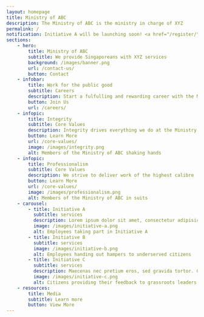 ```yaml
---
layout: homepage
title: Ministry of ABC
description: The Ministry of ABC is the ministry in charge of XYZ
permalink: /
notification: Initiative A will be launching soon! <a href="/register/">Register now</a>
sections:
    - hero:
        title: Ministry of ABC
        subtitle: We provide Singaporeans with XYZ services
        background: /images/banner.png
        url: /contact-us/
        button: Contact
    - infobar:
        title: Work for the public good
        subtitle: Careers
        description: Start a fulfulling and rewarding career with the Ministry of ABC!
        button: Join Us
        url: /careers/
    - infopic:
        title: Integrity
        subtitle: Core Values
        description: Integrity drives everything we do at the Ministry of ABC
        button: Learn More
        url: /core-values/
        image: /images/integrity.png
        alt: Members of the Ministry of ABC shaking hands
    - infopic:
        title: Professionalism
        subtitle: Core Values
        description: We strive to deliver work of the highest calibre
        button: Learn More
        url: /core-values/
        image: /images/professionalism.png
        alt: Members of the Ministry of ABC in suits
    - carousel:
        - title: Initiative A
          subtitle: services
          description: Lorem ipsum dolor sit amet, consectetur adipisicing elit. Amet asperiores dicta distinctio enim harum labore libero magni non tempora ullam.
          image: /images/initiative-a.png
          alt: Employees taking part in Initiative A
        - title: Initiative B
          subtitle: services
          image: /images/initiative-b.png
          alt: Employees handing out hampers to underserved citizens
        - title: Initiative C
          subtitle: services
          description: Maecenas nec pretium eros, sed gravida tortor. Cras suscipit a dolor vel vehicula.
          image: /images/initiative-c.png
          alt: Citizens providing their feedback to grassroots leaders
    - resources:
        title: Media
        subtitle: Learn more
        button: View More
---
```

